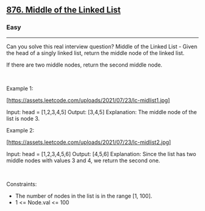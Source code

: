 <h2><a href="https://leetcode.com/problems/middle-of-the-linked-list/">876. Middle of the Linked List</a></h2><h3>Easy</h3><hr>Can you solve this real interview question? Middle of the Linked List - Given the head of a singly linked list, return the middle node of the linked list.

If there are two middle nodes, return the second middle node.

 

Example 1:

[https://assets.leetcode.com/uploads/2021/07/23/lc-midlist1.jpg]


Input: head = [1,2,3,4,5]
Output: [3,4,5]
Explanation: The middle node of the list is node 3.


Example 2:

[https://assets.leetcode.com/uploads/2021/07/23/lc-midlist2.jpg]


Input: head = [1,2,3,4,5,6]
Output: [4,5,6]
Explanation: Since the list has two middle nodes with values 3 and 4, we return the second one.


 

Constraints:

 * The number of nodes in the list is in the range [1, 100].
 * 1 <= Node.val <= 100